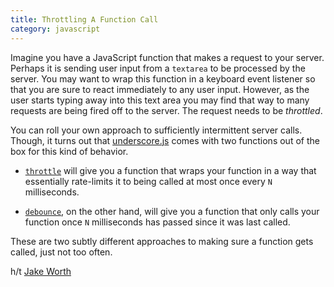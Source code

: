 ```yaml
--- 
title: Throttling A Function Call
category: javascript
---
```


Imagine you have a JavaScript function that makes a request to your server.
Perhaps it is sending user input from a `textarea` to be processed by the
server. You may want to wrap this function in a keyboard event listener so
that you are sure to react immediately to any user input. However, as the
user starts typing away into this text area you may find that way to many
requests are being fired off to the server. The request needs to be
*throttled*.

You can roll your own approach to sufficiently intermittent server calls.
Though, it turns out that [underscore.js](http://underscorejs.org/) comes
with two functions out of the box for this kind of behavior.

- [`throttle`](http://underscorejs.org/#throttle) will give you a function
  that wraps your function in a way that essentially rate-limits it to being
  called at most once every `N` milliseconds.

- [`debounce`](http://underscorejs.org/#debounce), on the other hand, will
  give you a function that only calls your function once `N` milliseconds
  has passed since it was last called.

These are two subtly different approaches to making sure a function gets
called, just not too often.

h/t [Jake Worth](https://twitter.com/jwworth)

